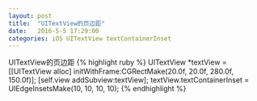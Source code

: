 ```yaml
---
layout: post
title:  "UITextView的页边距"
date:   2016-5-5 17:29:00
categories: iOS UITextView textContainerInset
---
```


UITextView的页边距
{% highlight ruby %}
UITextView *textView = [[UITextView alloc] initWithFrame:CGRectMake(20.0f, 20.0f, 280.0f, 150.0f)];
[self.view addSubview:textView];
textView.textContainerInset = UIEdgeInsetsMake(10, 10, 10, 10);
{% endhighlight %}